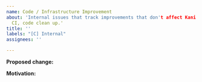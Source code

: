 ```yaml
---
name: Code / Infrastructure Improvement
about: 'Internal issues that track improvements that don't affect Kani users, e.g.:
  CI, code clean up.'
title: ''
labels: "[C] Internal"
assignees: ''

---
```


**Proposed change:**

**Motivation:**
